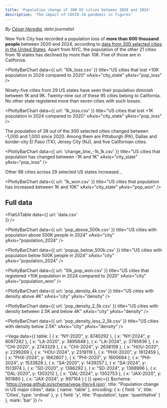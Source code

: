 ```yaml
---
title: 'Population change of 300 US cities between 2020 and 2024'
description: 'The impact of COVID-19 pandemic in figures'
---
```


*By [César Heredia](https://x.com/cahered), data journalist*

New York City has recorded a population loss of **more than 600 thousand people** between 2020 and 2024, according to [data from 300 selected cities in the United States](https://www.kaggle.com/datasets/dataanalyst001/population-of-all-us-cities-2024). Apart from NYC, the population of the other 21 cities from 16 states has declined by more than 10K. Five of those are in California.

<PlotlyBarChart
  data={{
    url: '10k_loss.csv'
  }}
  title="US cities that lost +10K population in 2024 compared to 2020"
  xAxis="city_state"
  yAxis="pop_loss"
/>

Ninety-five cities from 29 US states have seen their population diminish between 1K and 9K. Twenty-nine out of these 95 cities belong to California. No other state registered more than seven cities with such losses.

<PlotlyBarChart
  data={{
    url: '1k_loss.csv'
  }}
  title="US cities that lost +1K population in 2024 compared to 2020"
  xAxis="city_state"
  yAxis="pop_loss"
/>

The population of 38 out of the 300 selected cities changed between -1,000 and 1,000 since 2020. Among them are Pittsburgh (PA), Dallas and border-city El Paso (TX), Jersey City (NJ), and five Californian cities.

<PlotlyBarChart
  data={{
    url: 'change_btw_-1k_1k.csv'
  }}
  title="US cities that population has changed between -1K and 1K"
  xAxis="city_state"
  yAxis="pop_loss"
/>

Other 98 cities across 29 selected US states increased...

<PlotlyBarChart
  data={{
    url: '1k_won.csv'
  }}
  title="US cities that population has increased between 1K and 10K"
  xAxis="city_state"
  yAxis="pop_won"
/>

## Full data

<FlatUiTable
  data={{
    url: 'data.csv'    
  }}
/>

<PlotlyBarChart
  data={{
    url: 'pop_above_500k.csv'
  }}
  title="US cities with population above 500K people in 2024"
  xAxis="city"
  yAxis="population_2024"
/>

<PlotlyBarChart
  data={{
    url: 'popup_below_500k.csv'
  }}
  title="US cities with population below 500K people in 2024"
  xAxis="city"
  yAxis="population_2024"
/>




<PlotlyBarChart
  data={{
    url: '10k_pop_won.csv'
  }}
  title="US cities that registered +10K population in 2024 compared to 2020"
  xAxis="city"
  yAxis="population_won"
/>

<PlotlyBarChart
  data={{
    url: 'pop_density_4k.csv'
  }}
  title="US cities with density above 4K"
  xAxis="city"
  yAxis="density"
/>

<PlotlyBarChart
  data={{
    url: 'pop_density_2_5k.csv'
  }}
  title="US cities with density between 2.5K and below 4K"
  xAxis="city"
  yAxis="density"
/>

<PlotlyBarChart
  data={{
    url: 'pop_density_less_2_5k.csv'
  }}
  title="US cities with density below 2.5K"
  xAxis="city"
  yAxis="density"
/>

<Vega
  data={{
    table: [
      {
        x: "NY-2020",
        y: 8740292
      },
      {
        x: "NY-2024",
        y: 8097282
      },
      {
        x: "LA-2020",
        y: 3895848
      },
      {
        x: "LA-2024",
        y: 3795936
      },
      {
        x: "CHI-2020",
        y: 2743329
      },
      {
        x: "CHI-2024",
        y: 2638159
      },
      {
        x: "HOU-2020",
        y: 2299269
      },
      {
        x: "HOU-2024",
        y: 2319119
      },
      {
        x: "PHX-2020",
        y: 1612459
      },
      {
        x: "PHX-2024",
        y: 1662607
      },
      {
        x: "PHI-2020",
        y: 1600684
      },
      {
        x: "PHI-2024",
        y: 1533828
      },
      {
        x: "SA-2020",
        y: 1439257
      },
      {
        x: "SA-2024",
        y: 1513974
      },
      {
        x: "SD-2020",
        y: 1386292
      },
      {
        x: "SD-2024",
        y: 1388996
      },
      {
        x: "DAL-2020",
        y: 1303212
      },
      {
        x: "DAL-2024",
        y: 1302753
      },
      {
        x: "JAX-2020",
        y: 951880
      },
      {
        x: "JAX-2024",
        y: 997164
      }
    ]
  }}
  spec={{
    $schema: 'https://vega.github.io/schema/vega-lite/v4.json',
    title: "Population change in US major cities",
    data: {
      name: 'table'
    },
    encoding: {
      x: {
        field: 'x',
        title: 'Cities',
        type: 'ordinal'
      },
      y: {
        field: 'y',
        title: 'Population',
        type: 'quantitative'
      }
    },
    mark: 'bar'
  }}
/>
